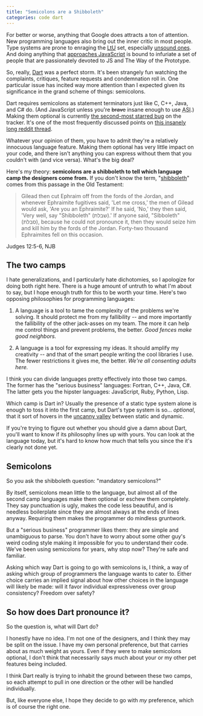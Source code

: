 ```yaml
---
title: "Semicolons are a Shibboleth"
categories: code dart
---
```


For better or worse, anything that Google does attracts a ton of attention. New
programming languages also bring out the inner critic in most people. Type
systems are prone to enraging the [LtU][] set, especially [unsound
ones][unsound]. And doing anything that [approaches JavaScript][js] is bound to
infuriate a set of people that are passionately devoted to JS and The Way of the
Prototype.

[ltu]: http://lambda-the-ultimate.org/node/4377
[unsound]: https://web.archive.org/web/20120113015751/http://www.dartlang.org/articles/optional-types/
[js]: http://www.2ality.com/2011/09/google-dart.html

So, really, [Dart][] was a perfect storm. It's been strangely fun watching the
complaints, critiques, feature requests and condemnation roll in. One particular
issue has incited way more attention than I expected given its significance in
the grand scheme of things: semicolons.

[dart]: https://dart.dev/

Dart requires semicolons as statement terminators just like C, C++, Java, and C#
do. (And JavaScript unless you're <strike>brave</strike> insane enough to use
<abbr title="Automatic Semicolon Insertion">ASI</abbr>.) Making them optional is
currently [the second-most starred bug][semicolon bug] on the tracker. It's one
of the most frequently discussed points on [this insanely long reddit
thread][reddit].

[semicolon bug]: https://github.com/dart-lang/sdk/issues/34
[reddit]: http://www.reddit.com/r/programming/comments/l6uwv/dart_programming_language/

Whatever your opinion of them, you have to admit they're a relatively innocuous
language feature. Making them optional has very little impact on your code, and
there isn't anything you can express without them that you couldn't with (and
vice versa). What's the big deal?

Here's my theory: **semicolons are a shibboleth to tell which language camp the
designers come from.** If you don't know the term, "[shibboleth][]" comes from
this passage in the Old Testament:

[shibboleth]: http://en.wikipedia.org/wiki/Shibboleth

> Gilead then cut Ephraim off from the fords of the Jordan, and whenever
> Ephraimite fugitives said, 'Let me cross,' the men of Gilead would ask, 'Are
> you an Ephraimite?' If he said, 'No,' they then said, 'Very well, say
> "Shibboleth" (שבלת).' If anyone said, "Sibboleth" (סבלת), because he could not
> pronounce it, then they would seize him and kill him by the fords of the
> Jordan. Forty-two thousand Ephraimites fell on this occasion.

<p class="cite">Judges 12:5-6, NJB</p>

## The two camps

I hate generalizations, and I particularly hate dichotomies, so I apologize for
doing both right here. There is a huge amount of untruth to what I'm about to
say, but I hope enough truth for this to be worth your time. Here's two opposing
philosophies for programming languages:

1.  A language is a tool to tame the complexity of the problems we're solving.
    It should protect me from my fallibility -- and more importantly the
    fallibility of the other jack-asses on my team. The more it can help me
    control things and prevent problems, the better. *Good fences make good
    neighbors.*

2.  A language is a tool for expressing my ideas. It should amplify my
    creativity -- and that of the smart people writing the cool libraries I use.
    The fewer restrictions it gives me, the better. *We're all consenting adults
    here.*

I think you can divide languages pretty effectively into those two camps. The
former has the "serious business" languages: Fortran, C++, Java, C#. The latter
gets you the hipster languages: JavaScript, Ruby, Python, Lisp.

Which camp is Dart in? Usually the presence of a static type system alone is
enough to toss it into the first camp, but Dart's type system is so...
*optional*, that it sort of hovers in the [uncanny valley][] between static and
dynamic.

[uncanny valley]: http://en.wikipedia.org/wiki/Uncanny_valley

If you're trying to figure out whether you should give a damn about Dart, you'll
want to know if its philosophy lines up with yours. You can look at the language
today, but it's hard to know how much that tells you since the it's clearly not
done yet.

## Semicolons

So you ask the shibboleth question: "mandatory semicolons?"

By itself, semicolons mean little to the language, but almost all of the second
camp languages make them optional or eschew them completely. They say
punctuation is ugly, makes the code less beautiful, and is needless boilerplate
since they are almost always at the ends of lines anyway. Requiring them makes
the programmer do mindless gruntwork.

But a "serious business" programmer likes them: they are simple and unambiguous
to parse. You don't have to worry about some other guy's weird coding style
making it impossible for you to understand their code. We've been using
semicolons for years, why stop now? They're safe and familiar.

Asking which way Dart is going to go with semicolons is, I think, a way of
asking which group of programmers the language wants to cater to. Either choice
carries an implied signal about how other choices in the language will likely be
made: will it favor individual expressiveness over group consistency? Freedom
over safety?

## So how does Dart pronounce it?

So the question is, what will Dart do?

I honestly have no idea. I'm not one of the designers, and I think they may be
split on the issue. I have my own personal preference, but that carries about as
much weight as yours. Even if they were to make semicolons optional, I don't
think that necessarily says much about your or my other pet features being
included.

I think Dart really is trying to inhabit the ground between these two camps, so
each attempt to pull in one direction or the other will be handled individually.

But, like everyone else, I hope they decide to go with *my* preference, which is
of course the right one.
